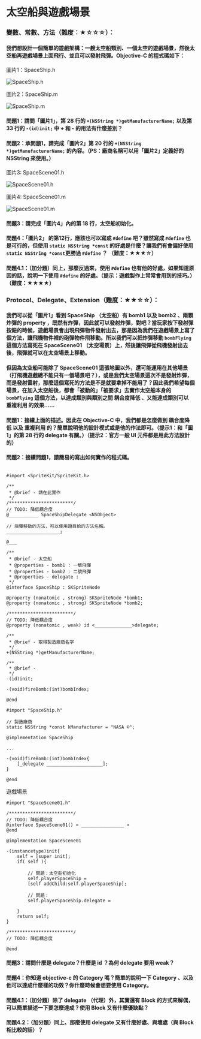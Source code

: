 # 太空船與遊戲場景

### 變數、常數、方法（難度：★☆☆☆）：
#### 我們想設計一個簡單的遊戲架構：一艘太空船類別、一個太空的遊戲場景，然後太空船再遊戲場景上面飛行、並且可以發射飛彈。Objective-C 的程式碼如下：

圖片1：SpaceShip.h

![SpaceShip.h](spaceShip_h.png)

圖片2：SpaceShip.m

![SpaceShip.m](spaceShip_m.png)

#### 問題1：請問「圖片1」，第 28 行的 ```+(NSString *)getManufacturerName;``` 以及第 33 行的 ```-(id)init;``` 中 + 和 - 的用法有什麼差別？

#### 問題2：承問題1，請完成「圖片2」第 20 行的 ```+(NSString *)getManufacturerName;``` 的內容。（PS：廠商名稱可以用「圖片2」定義好的 NSString 來使用。）


圖片3: SpaceScene01.h

![SpaceScene01.h](spaceScene01_h.png)

圖片4: SpaceScene01.m

![SpaceScene01.m](spaceScene01_m.png)

#### 問題3：請完成「圖片4」內的第 18 行，太空船初始化。



#### 問題4：「圖片2」 的第12行，應該也可以寫成 ```#define``` 吧？雖然寫成 ```#define``` 也是可行的，但使用 ```static NSString *const``` 的好處是什麼？讓我們有會偏好使用 ```static NSString *const```更勝過  ```#define``` ？ （難度：★★★☆）

#### 問題4.1：（加分題）同上，那麼反過來，使用 ```#define``` 也有他的好處，如果知道原因的話，說明一下使用 ```#define``` 的好處。（提示：遊戲製作上常常會用到的技巧。）（難度：★★★★）

### Protocol、Delegate、Extension（難度：★★☆☆）：

#### 我們可以從「圖片1」看到 SpaceShip （太空船）有 bomb1 以及 bomb2 、兩顆炸彈的 property ，既然有炸彈，因此就可以發射炸彈，對吧？當玩家按下發射彈按鈕的時候，遊戲場景會出現飛彈物件發射出去，那是因為我們在遊戲場景上寫了個方法，讓飛機物件裡的砲彈物件飛移動。所以我們可以把炸彈移動 ```bombFlying``` 這個方法寫死在 SpaceScene01 （太空場景）上，然後讓飛彈從飛機發射出去後，飛彈就可以在太空場景上移動。
#### 但因為太空船可能除了 SpaceScene01 這張地圖以外，還可能運用在其他場景（打飛機遊戲總不能只有一個場景吧？），或是我們太空場景這次不是發射炸彈，而是發射雷射，那麼這個寫死的方法是不是就要拿掉不能用了？因此我們希望每個場景，在加入太空船後，都會「被動的」「被要求」去實作太空船本身的 ```bombFlying``` 這個方法，以達成類別與類別之間 __耦合度降低__ 、又能達成類別可以 __重複利用__ 的效果......

#### 問題1：接續上面的描述。因此在 Objective-C 中，我們都是怎麼做到 __耦合度降低__ 以及 __重複利用__ 的？簡單說明他的設計模式或是他的作法即可。（提示1：和「圖1」的第 28 行的 delegate 有關。）（提示2：官方一般 UI 元件都是用此方法設計的）



#### 問題2：接續問題1，請簡易的寫出如何實作的程式碼。

```

#import <SpriteKit/SpriteKit.h>

/**
 * @brief - 請在此實作 
 */
/************************/
// TODO: 降低耦合度
@___________ SpaceShipDelegate <NSObject>

// 飛彈移動的方法，可以使用題目給的方法名稱。
____________________;

@___

/**
 * @brief - 太空船
 * @properties - bomb1 : 一號飛彈
 * @properties - bomb2 : 二號飛彈
 * @properties - delegate : 
 */
@interface SpaceShip : SKSpriteNode

@property (nonatomic , strong) SKSpriteNode *bomb1;
@property (nonatomic , strong) SKSpriteNode *bomb2;

/************************/
// TODO: 降低耦合度
@property (nonatomic , weak) id <______________>delegate;

/**
 * @brief - 取得製造廠商名字
 */
+(NSString *)getManufacturerName;

/** 
 * @brief -
 */
-(id)init;

-(void)fireBomb:(int)bombIndex;

@end

```


```
#import "SpaceShip.h"

// 製造廠商
static NSString *const kManufacturer = "NASA ©";

@implementation SpaceShip

...

-(void)fireBomb:(int)bombIndex{
	[_delegate _____________________];
}

@end
```

遊戲場景

```
#import "SpaceScene01.h"

/************************/
// TODO: 降低耦合度
@interface SpaceScene01() < ________________ >
@end

@implementation SpaceScene01

-(instancetype)init{
    self = [super init];
    if( self ){
        
        // 問題：太空船初始化
        self.playerSpaceShip = 
        [self addChild:self.playerSpaceShip];
        
        // 問題：
        self.playerSpaceShip.delegate = 
        
    }
    return self;
}

/************************/
// TODO: 降低耦合度

@end

```


#### 問題3：請問什麼是 delegate？什麼是 id ？為何 delegate 要用 weak？


#### 問題4：你知道 objective-c 的 Category 嗎？簡單的說明一下 Category 、以及他可以達成什麼樣的功效？你什麼時候會想要使用 Category。

#### 問題4.1：（加分題）除了 delegate （代理）外，其實還有 Block 的方式來解偶，可以簡單描述一下要怎麼達成？使用 Block 又有什麼優缺點？

#### 問題4.2：（加分題）同上、那麼使用 delegate 又有什麼好處、與壞處（與 Block 相比較的話）？
